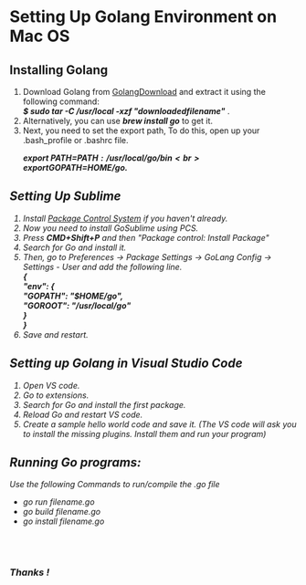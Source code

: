 <h1>Setting Up Golang Environment on Mac OS</h1>

<div>
<h2>Installing Golang</h2>
<ol>
<li>Download Golang from <a href="https://golang.org/dl/">GolangDownload</a> and extract it using the following command:<br>
 <b><i>$ sudo tar -C /usr/local -xzf "downloadedfilename"</i></b> .</li>
<li>Alternatively, you can use <i><b>brew install go</i></b> to get it.</li>
<li>Next, you need to set the export path, To do this, open up your .bash_profile or .bashrc file.</li>

<b><i>export PATH=$PATH:/usr/local/go/bin <br>
export GOPATH=$HOME/go. <i></b>
</ol>
</div>

<div>
<h2>Setting Up Sublime</h2>
<ol>
<li>Install <a href="https://packagecontrol.io/installation">Package Control System</a> if you haven't already. </li>
<li>Now you need to install GoSublime using PCS.</li>
<li>Press <b>CMD+Shift+P</b> and then  "Package control: Install Package"</li>
<li>Search for Go and install it.</li>
<li>Then, go to <i>Preferences -> Package Settings -> GoLang Config -> Settings - User</i> and add the following line.
<br>
<b><i>
{ <br>
    "env": { <br>
        "GOPATH": "$HOME/go", <br>
        "GOROOT": "/usr/local/go" <br>
    }<br>
}
</i></b>
</li>
<li>Save and restart.</li>
</ol>
</div>
<h2>Setting up Golang in  Visual Studio Code </h2>
<div>
<ol>
<li>Open VS code. </li>
<li>Go to extensions.</li>
<li>Search for Go and install the first package.</li>
<li>Reload Go and restart VS code.</li>
<li>Create a sample hello world code and save it. (The VS code will ask you to install the missing plugins. Install them and run your program)</li>
</ol>
</div>
<h2>Running Go programs:</h2>
Use the following Commands to run/compile the .go file
<ul>
<li>go run filename.go</li>
<li>go build filename.go</li>
<li>go install filename.go</li>
</ul>


<br><br>
<h3>Thanks ! </h3>
